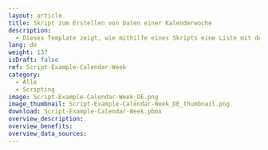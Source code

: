 ```yaml
---
layout: article
title: Skript zum Erstellen von Daten einer Kalenderwoche
description: 
  - Dieses Template zeigt, wie mithilfe eines Skripts eine Liste mit den Daten einer gewählten Kalenderwoche erstellen kannst.
lang: de
weight: 137
isDraft: false
ref: Script-Example-Calendar-Week
category:
  - Alle
  - Scripting
image: Script-Example-Calendar-Week_DE.png
image_thumbnail: Script-Example-Calendar-Week_DE_thumbnail.png
download: Script-Example-Calendar-Week.pbmx
overview_description:
overview_benefits:
overview_data_sources:
---
```



